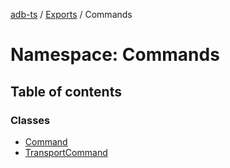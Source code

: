 [adb-ts](../README.md) / [Exports](../modules.md) / Commands

# Namespace: Commands

## Table of contents

### Classes

-   [Command](../classes/Commands.Command.md)
-   [TransportCommand](../classes/Commands.TransportCommand.md)
